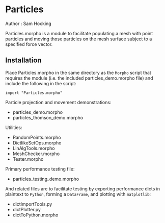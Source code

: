 # Particles

Author  : Sam Hocking

Particles.morpho is a module to facilitate populating a mesh with point particles and moving those particles on the mesh surface subject to a specified force vector. 

## Installation

Place Particles.morpho in the same directory as the `Morpho` script that requires the module (i.e. the included particles_demo.morpho file) and include the following in the script:
```
import "Particles.morpho"
```

Particle projection and movement demonstrations:
- particles_demo.morpho
- particles_thomson_demo.morpho

Utilities:
- RandomPoints.morpho
- DictlikeSetOps.morpho
- LinAlgTools.morpho
- MeshChecker.morpho
- Tester.morpho

Primary performance testing file:
- particles_testing_demo.morpho

And related files are to facilitate testing by exporting performance dicts in plaintext to `Python`, forming a `DataFrame`, and plotting with `matplotlib`:
- dictImportTools.py
- dictPlotter.py
- dictToPython.morpho